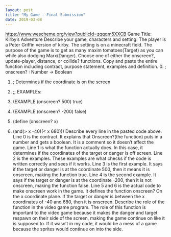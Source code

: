 ```yaml
---
layout: post
title: "My Game - Final Submission"
date: 2019-03-08
---
```

https://www.wescheme.org/view?publicId=zqqqm5XXCB
Game Title: 
Kirby’s Adventure
Describe your game, characters and setting: 
The player is a Peter Griffin version of kirby. The setting is on a minecraft field. The purpose of the game is to get as many maxim tomatoes(Target) as you can while also dodging Marx(Danger). 
Choose one of either the onscreen?, update-player, distance, or collide? functions. Copy and paste the entire function including contract, purpose statement, examples and definition. 
0. ; onscreen? : Number -> Boolean
1. ; Determines if the coordinate is on the screen

2. ;; EXAMPLEs:
3. (EXAMPLE (onscreen? 500) true)
4. (EXAMPLE (onscreen? -200) false)

5. (define (onscreen? x)
6. (and(> x -40)(< x 680)))
Describe every line in the pasted code above.
Line 0 is the contract. It explains that Onscreen?(the function) puts in a number and gets a boolean. It is a comment so it doesn’t affect the game. Line 1 is what the function actually does. In this case, it determines if the coordinates of the target or danger is off screen. Line 2 is the examples. These examples are what checks if the code is written correctly and sees if it works. Line 3 is the first example. It says if the target or danger is at the coordinate 500, then it means it is onscreen, making the function true. Line 4 is the second example. It says if the target or danger is at the coordinate -200, then it is not onscreen, making the function false. Line 5 and 6 is the actual code to make onscreen work in the game. It defines the function onscreen? On the x coordinate plane. If the target or danger is between the x coordinates of -40 and 680, then it is onscreen.
Describe the role of the function in the video game program.
The role of this function is important to the video game because it makes the danger and target respawn on their side of the screen, making the game continue on like it is supposed to. If it wasn’t in my code, it would be a mess of a game because the sprites would continue on into the side.
